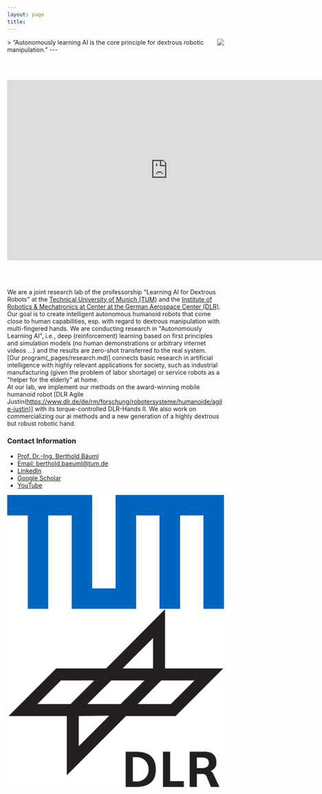 ```yaml
---
layout: page
title: 
---
```



<img align="right" src="../assets/imgs/affiliations/aidx-lab.jpg" class="aidx"> 
>  “Autonomously learning AI is the core principle for dextrous robotic manipulation.”
---


<br/><br/>

<p align="center">
<iframe width="746" height="420" src="https://www.youtube.com/embed/videoseries?si=kAiVA_3KLpnSaI3t&amp;list=PLbECwYTsgi4ZYIeFTpNmKQj4UHipQI_gT" title="YouTube video player" frameborder="0" allow="accelerometer; autoplay; clipboard-write; encrypted-media; gyroscope; picture-in-picture; web-share" allowfullscreen></iframe>
</p>

<br/><br/>


We are a joint research lab of the professorship "Learning AI for Dextrous Robots" at the [Technical University of Munich (TUM)](https://www.cit.tum.de/cit/startseite/) and the [Institute of Robotics & Mechatronics at Center at the German Aerospace Center (DLR)](https://www.dlr.de/de/rm/forschung/robotersysteme/humanoide/agile-justin).\
Our goal is to create intelligent autonomous humanoid robots that come close to human capabilities, esp. with regard to dextrous manipulation with multi-fingered hands. We are conducting research in "Autonomously Learning AI", i.e., deep (reinforcement) learning based on first principles and simulation models (no human demonstrations or arbitrary internet videos ...) and the results are zero-shot transferred to the real system.\
[Our program(_pages/research.md)] connects basic research in artificial intelligence with highly relevant applications for society, such as industrial manufacturing (given the problem of labor shortage) or service robots as a "helper for the elderly" at home.\
At our lab, we implement our methods on the award-winning mobile humanoid robot [DLR Agile Justin(https://www.dlr.de/de/rm/forschung/robotersysteme/humanoide/agile-justin)] with its torque-controlled DLR-Hands II. We also work on commercializing our ai methods and a new generation of a highly dextrous but robust robotic hand.

### Contact Information
* [Prof. Dr.-Ing. Berthold Bäuml](https://www.professoren.tum.de/en/baeuml-berthold)
* [Email: berthold.baeuml@tum.de](mailto:berthold.baeuml@tum.de)
* [LinkedIn](https://www.linkedin.com/in/berthold-bäuml-648b05288/)
* [Google Scholar](https://scholar.google.com/citations?hl=en&user=fjvpDsEAAAAJ&view_op=list_works&sortby=pubdate)
* [YouTube](https://youtube.com/playlist?list=PLbECwYTsgi4ZYIeFTpNmKQj4UHipQI_gT&feature=shared)

<img  align="left" src="../assets/imgs/affiliations/TUM.png" class="affiliation"> 
<img src="../assets/imgs/affiliations/DLR.png" class="affiliation">
